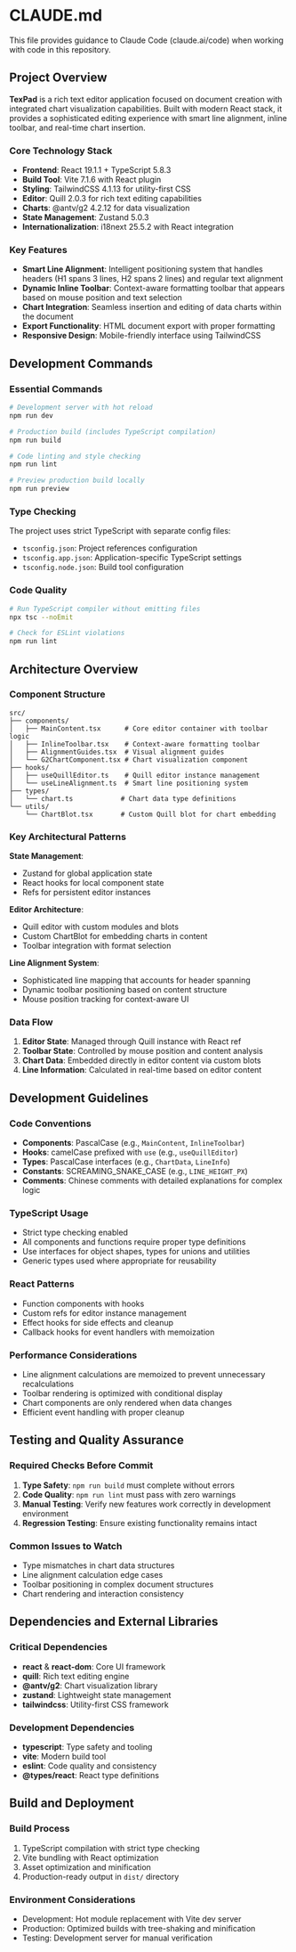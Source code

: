 # CLAUDE.md

This file provides guidance to Claude Code (claude.ai/code) when working with code in this repository.

## Project Overview

**TexPad** is a rich text editor application focused on document creation with integrated chart visualization capabilities. Built with modern React stack, it provides a sophisticated editing experience with smart line alignment, inline toolbar, and real-time chart insertion.

### Core Technology Stack
- **Frontend**: React 19.1.1 + TypeScript 5.8.3
- **Build Tool**: Vite 7.1.6 with React plugin
- **Styling**: TailwindCSS 4.1.13 for utility-first CSS
- **Editor**: Quill 2.0.3 for rich text editing capabilities
- **Charts**: @antv/g2 4.2.12 for data visualization
- **State Management**: Zustand 5.0.3
- **Internationalization**: i18next 25.5.2 with React integration

### Key Features
- **Smart Line Alignment**: Intelligent positioning system that handles headers (H1 spans 3 lines, H2 spans 2 lines) and regular text alignment
- **Dynamic Inline Toolbar**: Context-aware formatting toolbar that appears based on mouse position and text selection
- **Chart Integration**: Seamless insertion and editing of data charts within the document
- **Export Functionality**: HTML document export with proper formatting
- **Responsive Design**: Mobile-friendly interface using TailwindCSS

## Development Commands

### Essential Commands
```bash
# Development server with hot reload
npm run dev

# Production build (includes TypeScript compilation)
npm run build

# Code linting and style checking
npm run lint

# Preview production build locally
npm run preview
```

### Type Checking
The project uses strict TypeScript with separate config files:
- `tsconfig.json`: Project references configuration
- `tsconfig.app.json`: Application-specific TypeScript settings
- `tsconfig.node.json`: Build tool configuration

### Code Quality
```bash
# Run TypeScript compiler without emitting files
npx tsc --noEmit

# Check for ESLint violations
npm run lint
```

## Architecture Overview

### Component Structure
```
src/
├── components/
│   ├── MainContent.tsx      # Core editor container with toolbar logic
│   ├── InlineToolbar.tsx    # Context-aware formatting toolbar
│   ├── AlignmentGuides.tsx  # Visual alignment guides
│   └── G2ChartComponent.tsx # Chart visualization component
├── hooks/
│   ├── useQuillEditor.ts    # Quill editor instance management
│   └── useLineAlignment.ts  # Smart line positioning system
├── types/
│   └── chart.ts            # Chart data type definitions
└── utils/
    └── ChartBlot.tsx       # Custom Quill blot for chart embedding
```

### Key Architectural Patterns

**State Management**:
- Zustand for global application state
- React hooks for local component state
- Refs for persistent editor instances

**Editor Architecture**:
- Quill editor with custom modules and blots
- Custom ChartBlot for embedding charts in content
- Toolbar integration with format selection

**Line Alignment System**:
- Sophisticated line mapping that accounts for header spanning
- Dynamic toolbar positioning based on content structure
- Mouse position tracking for context-aware UI

### Data Flow
1. **Editor State**: Managed through Quill instance with React ref
2. **Toolbar State**: Controlled by mouse position and content analysis
3. **Chart Data**: Embedded directly in editor content via custom blots
4. **Line Information**: Calculated in real-time based on editor content

## Development Guidelines

### Code Conventions
- **Components**: PascalCase (e.g., `MainContent`, `InlineToolbar`)
- **Hooks**: camelCase prefixed with `use` (e.g., `useQuillEditor`)
- **Types**: PascalCase interfaces (e.g., `ChartData`, `LineInfo`)
- **Constants**: SCREAMING_SNAKE_CASE (e.g., `LINE_HEIGHT_PX`)
- **Comments**: Chinese comments with detailed explanations for complex logic

### TypeScript Usage
- Strict type checking enabled
- All components and functions require proper type definitions
- Use interfaces for object shapes, types for unions and utilities
- Generic types used where appropriate for reusability

### React Patterns
- Function components with hooks
- Custom refs for editor instance management
- Effect hooks for side effects and cleanup
- Callback hooks for event handlers with memoization

### Performance Considerations
- Line alignment calculations are memoized to prevent unnecessary recalculations
- Toolbar rendering is optimized with conditional display
- Chart components are only rendered when data changes
- Efficient event handling with proper cleanup

## Testing and Quality Assurance

### Required Checks Before Commit
1. **Type Safety**: `npm run build` must complete without errors
2. **Code Quality**: `npm run lint` must pass with zero warnings
3. **Manual Testing**: Verify new features work correctly in development environment
4. **Regression Testing**: Ensure existing functionality remains intact

### Common Issues to Watch
- Type mismatches in chart data structures
- Line alignment calculation edge cases
- Toolbar positioning in complex document structures
- Chart rendering and interaction consistency

## Dependencies and External Libraries

### Critical Dependencies
- **react** & **react-dom**: Core UI framework
- **quill**: Rich text editing engine
- **@antv/g2**: Chart visualization library
- **zustand**: Lightweight state management
- **tailwindcss**: Utility-first CSS framework

### Development Dependencies
- **typescript**: Type safety and tooling
- **vite**: Modern build tool
- **eslint**: Code quality and consistency
- **@types/react**: React type definitions

## Build and Deployment

### Build Process
1. TypeScript compilation with strict type checking
2. Vite bundling with React optimization
3. Asset optimization and minification
4. Production-ready output in `dist/` directory

### Environment Considerations
- Development: Hot module replacement with Vite dev server
- Production: Optimized builds with tree-shaking and minification
- Testing: Development server for manual verification